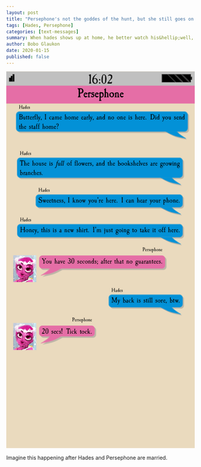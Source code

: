 ```yaml
---
layout: post
title: "Persephone's not the goddes of the hunt, but she still goes on the hunt"
tags: [Hades, Persephone]
categories: [text-messages]
summary: When hades shows up at home, he better watch his&hellip;well, himself.
author: Bobo Glaukon
date: 2020-01-15
published: false
---
```


![Persephone is going to get her man, one way or the other](/assets/img/noonehome.png)


Imagine this happening after Hades and Persephone are married.
